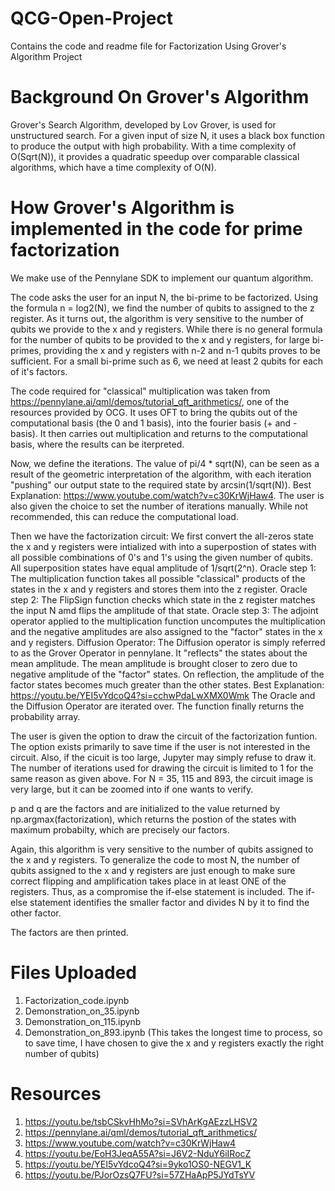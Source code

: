 # QCG-Open-Project
Contains the code and readme file for Factorization Using Grover's Algorithm Project

# Background On Grover's Algorithm
Grover's Search Algorithm, developed by Lov Grover, is used for unstructured search. For a given input of size N, it uses a black box function to produce the output with high probability. With a time complexity of O(Sqrt(N)), it provides a quadratic speedup over comparable classical algorithms, which have a time complexity of O(N).

# How Grover's Algorithm is implemented in the code for prime factorization
We make use of the Pennylane SDK to implement our quantum algorithm.

The code asks the user for an input N, the bi-prime to be factorized.
Using the formula n = log2(N), we find the number of qubits to assigned to the z register.
As it turns out, the algorithm is very sensitive to the number of qubits we provide to the x and y registers. While there is no general formula for the number of qubits to be provided to the x and y registers, for large bi-primes, providing the x and y registers with n-2 and n-1 qubits proves to be sufficient.
For a small bi-prime such as 6, we need at least 2 qubits for each of it's factors.

The code required for "classical" multiplication was taken from https://pennylane.ai/qml/demos/tutorial_qft_arithmetics/, one of the resources provided by OCG. It uses OFT to bring the qubits out of the computational basis (the 0 and 1 basis), into the fourier basis (+ and - basis). It then carries out multiplication and returns to the computational basis, where the results can be iterpreted.

Now, we define the iterations. The value of pi/4 * sqrt(N), can be seen as a result of the geometric interpretation of the algorithm, with each iteration "pushing" our output state to the required state by arcsin(1/sqrt(N)). Best Explanation: https://www.youtube.com/watch?v=c30KrWjHaw4.
The user is also given the choice to set the number of iterations manually. While not recommended, this can reduce the computational load.

Then we have the factorization circuit:
We first convert the all-zeros state the x and y registers were intialized with into a superpostion of states with all possible combinations of 0's and 1's using the given number of qubits. All superposition states have equal amplitude of 1/sqrt(2^n).
Oracle step 1:
The multiplication function takes all possible "classical" products of the states in the x and y registers and stores them into the z register.
Oracle step 2:
The FlipSign function checks which state in the z register matches the input N amd flips the amplitude of that state.
Oracle step 3:
The adjoint operator applied to the multiplication function uncomputes the multiplication and the negative amplitudes are also assigned to the "factor" states in the x and y registers.
Diffusion Operator:
The Diffusion operator is simply referred to as the Grover Operator in pennylane. It "reflects" the states about the mean amplitude. The mean amplitude is brought closer to zero due to negative amplitude of the "factor" states. On reflection, the amplitude of the factor states becomes much greater than the other states. Best Explanation: https://youtu.be/YEI5vYdcoQ4?si=cchwPdaLwXMX0Wmk
The Oracle and the Diffusion Operator are iterated over.
The function finally returns the probability array.

The user is given the option to draw the circuit of the factorization funtion. The option exists primarily to save time if the user is not interested in the circuit. Also, if the cicuit is too large, Jupyter may simply refuse to draw it.
The number of iterations used for drawing the circuit is limited to 1 for the same reason as given above.
For N = 35, 115 and 893, the circuit image is very large, but it can be zoomed into if one wants to verify.

p and q are the factors and are initialized to the value returned by np.argmax(factorization), which returns the postion of the states with maximum probabilty, which are precisely our factors.

Again, this algorithm is very sensitive to the number of qubits assigned to the x and y registers. To generalize the code to most N, the number of qubits assigned to the x and y registers are just enough to make sure correct flipping and amplification takes place in at least ONE of the registers. Thus, as a compromise the if-else statement is included.
The if-else statement identifies the smaller factor and divides N by it to find the other factor.

The factors are then printed.

# Files Uploaded
1. Factorization_code.ipynb
2. Demonstration_on_35.ipynb
3. Demonstration_on_115.ipynb
4. Demonstration_on_893.ipynb (This takes the longest time to process, so to save time, I have chosen to give the x and y registers exactly the right number of qubits)

# Resources 
1. https://youtu.be/tsbCSkvHhMo?si=SVhArKgAEzzLHSV2
2. https://pennylane.ai/qml/demos/tutorial_qft_arithmetics/
3. https://www.youtube.com/watch?v=c30KrWjHaw4
4. https://youtu.be/EoH3JeqA55A?si=J6V2-NduY6iIRocZ
5. https://youtu.be/YEI5vYdcoQ4?si=9yko1OS0-NEGV1_K
6. https://youtu.be/PJorOzsQ7FU?si=57ZHaApP5JYdTsYV
